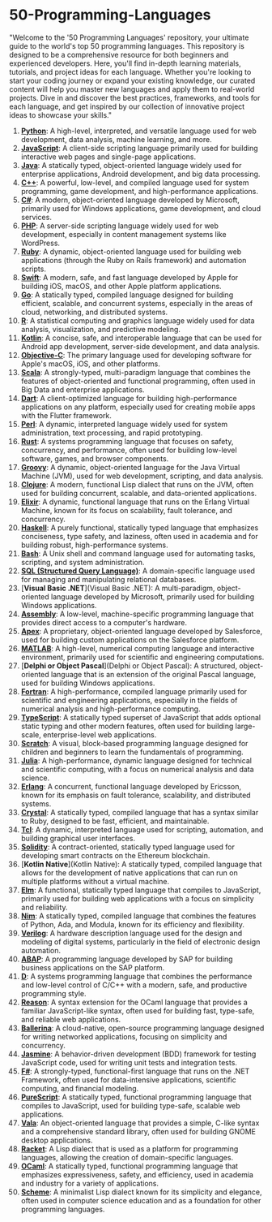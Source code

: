 # 50-Programming-Languages

"Welcome to the '50 Programming Languages' repository, your ultimate guide to the world's top 50 programming languages. This repository is designed to be a comprehensive resource for both beginners and experienced developers. Here, you'll find in-depth learning materials, tutorials, and project ideas for each language. Whether you're looking to start your coding journey or expand your existing knowledge, our curated content will help you master new languages and apply them to real-world projects. Dive in and discover the best practices, frameworks, and tools for each language, and get inspired by our collection of innovative project ideas to showcase your skills."

1. [**Python**](Python): A high-level, interpreted, and versatile language used for web development, data analysis, machine learning, and more.
2. [**JavaScript**](JavaScript): A client-side scripting language primarily used for building interactive web pages and single-page applications.
3. [**Java**](Java): A statically typed, object-oriented language widely used for enterprise applications, Android development, and big data processing.
4. [**C++**](C++): A powerful, low-level, and compiled language used for system programming, game development, and high-performance applications.
5. [**C#**](C#): A modern, object-oriented language developed by Microsoft, primarily used for Windows applications, game development, and cloud services.
6. [**PHP**](PHP): A server-side scripting language widely used for web development, especially in content management systems like WordPress.
7. [**Ruby**](Ruby): A dynamic, object-oriented language used for building web applications (through the Ruby on Rails framework) and automation scripts.
8. [**Swift**](Swift): A modern, safe, and fast language developed by Apple for building iOS, macOS, and other Apple platform applications.
9. [**Go**](Go.md): A statically typed, compiled language designed for building efficient, scalable, and concurrent systems, especially in the areas of cloud, networking, and distributed systems.
10. [**R**](R): A statistical computing and graphics language widely used for data analysis, visualization, and predictive modeling.
11. [**Kotlin**](Kotlin): A concise, safe, and interoperable language that can be used for Android app development, server-side development, and data analysis.
12. [**Objective-C**](Objective-C): The primary language used for developing software for Apple's macOS, iOS, and other platforms.
13. [**Scala**](Scala): A strongly-typed, multi-paradigm language that combines the features of object-oriented and functional programming, often used in Big Data and enterprise applications.
14. [**Dart**](Dart): A client-optimized language for building high-performance applications on any platform, especially used for creating mobile apps with the Flutter framework.
15. [**Perl**](Perl): A dynamic, interpreted language widely used for system administration, text processing, and rapid prototyping.
16. [**Rust**](Rust): A systems programming language that focuses on safety, concurrency, and performance, often used for building low-level software, games, and browser components.
17. [**Groovy**](Groovy): A dynamic, object-oriented language for the Java Virtual Machine (JVM), used for web development, scripting, and data analysis.
18. [**Clojure**](Clojure): A modern, functional Lisp dialect that runs on the JVM, often used for building concurrent, scalable, and data-oriented applications.
19. [**Elixir**](Elixir): A dynamic, functional language that runs on the Erlang Virtual Machine, known for its focus on scalability, fault tolerance, and concurrency.
20. [**Haskell**](Haskell): A purely functional, statically typed language that emphasizes conciseness, type safety, and laziness, often used in academia and for building robust, high-performance systems.
21. [**Bash**](Bash): A Unix shell and command language used for automating tasks, scripting, and system administration.
22. [**SQL (Structured Query Language)**](SQL (Structured Query Language)): A domain-specific language used for managing and manipulating relational databases.
23. [**Visual Basic .NET**](Visual Basic .NET): A multi-paradigm, object-oriented language developed by Microsoft, primarily used for building Windows applications.
24. [**Assembly**](Assembly): A low-level, machine-specific programming language that provides direct access to a computer's hardware.
25. [**Apex**](Apex): A proprietary, object-oriented language developed by Salesforce, used for building custom applications on the Salesforce platform.
26. [**MATLAB**](MATLAB): A high-level, numerical computing language and interactive environment, primarily used for scientific and engineering computations.
27. [**Delphi or Object Pascal**](Delphi or Object Pascal): A structured, object-oriented language that is an extension of the original Pascal language, used for building Windows applications.
28. [**Fortran**](Fortran): A high-performance, compiled language primarily used for scientific and engineering applications, especially in the fields of numerical analysis and high-performance computing.
29. [**TypeScript**](TypeScript): A statically typed superset of JavaScript that adds optional static typing and other modern features, often used for building large-scale, enterprise-level web applications.
30. [**Scratch**](Scratch): A visual, block-based programming language designed for children and beginners to learn the fundamentals of programming.
31. [**Julia**](Julia): A high-performance, dynamic language designed for technical and scientific computing, with a focus on numerical analysis and data science.
32. [**Erlang**](Erlang): A concurrent, functional language developed by Ericsson, known for its emphasis on fault tolerance, scalability, and distributed systems.
33. [**Crystal**](Crystal): A statically typed, compiled language that has a syntax similar to Ruby, designed to be fast, efficient, and maintainable.
34. [**Tcl**](Tcl): A dynamic, interpreted language used for scripting, automation, and building graphical user interfaces.
35. [**Solidity**](Solidity): A contract-oriented, statically typed language used for developing smart contracts on the Ethereum blockchain.
36. [**Kotlin Native**](Kotlin Native): A statically typed, compiled language that allows for the development of native applications that can run on multiple platforms without a virtual machine.
37. [**Elm**](Elm): A functional, statically typed language that compiles to JavaScript, primarily used for building web applications with a focus on simplicity and reliability.
38. [**Nim**](Nim): A statically typed, compiled language that combines the features of Python, Ada, and Modula, known for its efficiency and flexibility.
39. [**Verilog**](Verilog): A hardware description language used for the design and modeling of digital systems, particularly in the field of electronic design automation.
40. [**ABAP**](ABAP): A programming language developed by SAP for building business applications on the SAP platform.
41. [**D**](D): A systems programming language that combines the performance and low-level control of C/C++ with a modern, safe, and productive programming style.
42. [**Reason**](Reason): A syntax extension for the OCaml language that provides a familiar JavaScript-like syntax, often used for building fast, type-safe, and reliable web applications.
43. [**Ballerina**](Ballerina): A cloud-native, open-source programming language designed for writing networked applications, focusing on simplicity and concurrency.
44. [**Jasmine**](Jasmine): A behavior-driven development (BDD) framework for testing JavaScript code, used for writing unit tests and integration tests.
45. [**F#**](F#): A strongly-typed, functional-first language that runs on the .NET Framework, often used for data-intensive applications, scientific computing, and financial modeling.
46. [**PureScript**](PureScript): A statically typed, functional programming language that compiles to JavaScript, used for building type-safe, scalable web applications.
47. [**Vala**](Vala): An object-oriented language that provides a simple, C-like syntax and a comprehensive standard library, often used for building GNOME desktop applications.
48. [**Racket**](Racket): A Lisp dialect that is used as a platform for programming languages, allowing the creation of domain-specific languages.
49. [**OCaml**](OCaml): A statically typed, functional programming language that emphasizes expressiveness, safety, and efficiency, used in academia and industry for a variety of applications.
50. [**Scheme**](Scheme): A minimalist Lisp dialect known for its simplicity and elegance, often used in computer science education and as a foundation for other programming languages.
